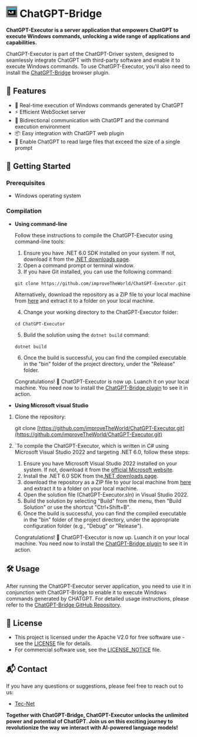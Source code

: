 # ![ChatGPT-Executor Logo](./Images/logo.jpg) **ChatGPT-Bridge**

**ChatGPT-Executor is a server application that empowers ChatGPT to execute Windows commands, unlocking a wide range of applications and capabilities.**

ChatGPT-Executor is part of the ChatGPT-Driver system, designed to seamlessly integrate ChatGPT with third-party software and enable it to execute Windows commands. To use ChatGPT-Executor, you'll also need to install the [ChatGPT-Bridge](https://github.com/improveTheWorld/ChatGPT-Bridge) browser plugin.

## 🌟 Features

* 💬 Real-time execution of Windows commands generated by ChatGPT
* ⚡ Efficient WebSocket server
* 🔄 Bidirectional communication with ChatGPT and the command execution environment
* 📦 Easy integration with ChatGPT web plugin
* 📄 Enable ChatGPT to read large files that exceed the size of a single prompt

## 🚀 Getting Started

### Prerequisites

* Windows operating system

### Compilation

* **Using command-line**

  Follow these instructions to compile the ChatGPT-Executor using command-line tools:

  1. Ensure you have .NET 6.0 SDK installed on your system. If not, download it from the [.NET downloads page](https://dotnet.microsoft.com/download/dotnet/6.0).
  2. Open a command prompt or terminal window.
  3. If you have Git installed, you can use the following command:

  `git clone https://github.com/improveTheWorld/ChatGPT-Executor.git`

  Alternatively, download the repository as a ZIP file to your local machine from [here](https://github.com/improveTheWorld/ChatGPT-Executor/archive/refs/heads/master.zip) and extract it to a folder on your local machine.

  4. Change your working directory to the ChatGPT-Executor folder:

  `cd ChatGPT-Executor`

  5. Build the solution using the `dotnet build` command:

  `dotnet build`

  6. Once the build is successful, you can find the compiled executable in the "bin" folder of the project directory, under the "Release" folder.

  Congratulations! 🎉 ChatGPT-Executor is now up. Luanch it on your local machine. You need now to install the [ChatGPT-Bridge plugin](https://github.com/improveTheWorld/ChatGPT-Bridge) to see it in action.
* **Using Microsoft visual Studio**

1. Clone the repository:

   git clone [https://github.com/improveTheWorld/ChatGPT-Executor.git](https://github.com/improveTheWorld/ChatGPT-Executor.git)
2. `To compile the ChatGPT-Executor, which is written in C# using Microsoft Visual Studio 2022 and targeting .NET 6.0, follow these steps:

   1. Ensure you have Microsoft Visual Studio 2022 installed on your system. If not, download it from the [official Microsoft website](https://visualstudio.microsoft.com/vs/).
   2. Install the .NET 6.0 SDK from the[.NET downloads page](https://dotnet.microsoft.com/download/dotnet/6.0).
   3. download the repository as a ZIP file to your local machine from [here](https://github.com/improveTheWorld/ChatGPT-Executor/archive/refs/heads/master.zip) and extract it to a folder on your local machine.
   4. Open the solution file (ChatGPT-Executor.sln) in Visual Studio 2022.
   5. Build the solution by selecting "Build" from the menu, then "Build Solution" or use the shortcut "Ctrl+Shift+B".
   6. Once the build is successful, you can find the compiled executable in the "bin" folder of the project directory, under the appropriate configuration folder (e.g., "Debug" or "Release").

   Congratulations! 🎉 ChatGPT-Executor is now up. Luanch it on your local machine. You need now to install the [ChatGPT-Bridge plugin](https://github.com/improveTheWorld/ChatGPT-Bridge) to see it in action.

## 🛠️ Usage

After running the ChatGPT-Executor server application, you need to use it in conjunction with ChatGPT-Bridge to enable it to execute Windows commands generated by CHATGPT. For detailed usage instructions, please refer to the [ChatGPT-Bridge GitHub Repository](https://github.com/improveTheWorld/ChatGPT-Bridge).

<!-- 📚 Documentation
----------------

For more detailed information on how to use ChatGPT-Executor, please refer to the [Wiki](https://github.com/improveTheWorld/ChatGPT-Executor/wiki).
📧 Contributing
---------------

We welcome contributions! If you'd like to contribute, please follow the steps outlined in our [Contributing Guidelines](./CONTRIBUTING.md). -->

## 🔐 License

* This project is licensed under the Apache V2.0 for free software use - see the [LICENSE](./LICENSE-APACHE.txt) file for details.
* For commercial software use, see the [LICENSE\_NOTICE](./LICENSE_NOTICE.md) file.

## 📬 Contact

If you have any questions or suggestions, please feel free to reach out to us:

* [Tec-Net](mailto:tecnet.paris@gmail.com)

<!-- * Project Link -->

**Together with ChatGPT-Bridge, ChatGPT-Executor unlocks the unlimited power and potential of ChatGPT. Join us on this exciting journey to revolutionize the way we interact with AI-powered language models!**
